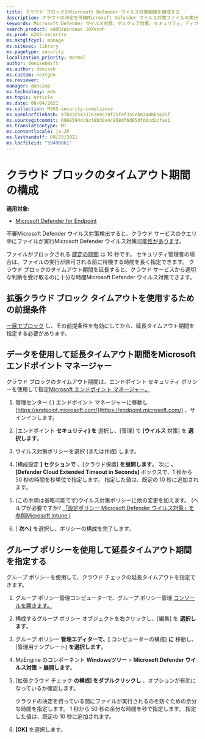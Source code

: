 ```yaml
---
title: クラウド ブロックのMicrosoft Defender ウイルス対策期間を構成する
description: クラウドの決定を待機Microsoft Defender ウイルス対策ファイルの実行をブロックする期間を構成できます。
keywords: Microsoft Defender ウイルス対策、マルウェア対策、セキュリティ、ディフェンダー、クラウド、タイムアウト、ブロック、期間、秒
search.product: eADQiWindows 10XVcnh
ms.prod: m365-security
ms.mktglfcycl: manage
ms.sitesec: library
ms.pagetype: security
localization_priority: Normal
author: denisebmsft
ms.author: deniseb
ms.custom: nextgen
ms.reviewer: ''
manager: dansimp
ms.technology: mde
ms.topic: article
ms.date: 06/04/2021
ms.collection: M365-security-compliance
ms.openlocfilehash: 87b8325473762e0578f35fef355eb8344bb5635f
ms.sourcegitcommit: 6968594dc8cf8b30a4c958df6d65dfd0cd2cfae1
ms.translationtype: MT
ms.contentlocale: ja-JP
ms.lasthandoff: 09/23/2021
ms.locfileid: "59490861"
---
```

# <a name="configure-the-cloud-block-timeout-period"></a>クラウド ブロックのタイムアウト期間の構成

**適用対象:**

- [Microsoft Defender for Endpoint](/microsoft-365/security/defender-endpoint/)

不審Microsoft Defender ウイルス対策検出すると、クラウド サービスのクエリ中にファイルが実行Microsoft Defender ウイルス対策[可能性があります](cloud-protection-microsoft-defender-antivirus.md)。

ファイルがブロックされる [既定の期間](configure-block-at-first-sight-microsoft-defender-antivirus.md) は 10 秒です。 セキュリティ管理者の場合は、ファイルの実行が許可される前に待機する時間を長く指定できます。 クラウド ブロックのタイムアウト期間を延長すると、クラウド サービスから適切な判断を受け取るのに十分な時間Microsoft Defender ウイルス対策できます。

## <a name="prerequisites-to-use-the-extended-cloud-block-timeout"></a>拡張クラウド ブロック タイムアウトを使用するための前提条件

[一目でブロック](configure-block-at-first-sight-microsoft-defender-antivirus.md) し、その前提条件を有効にしてから、延長タイムアウト期間を指定する必要があります。

## <a name="specify-the-extended-timeout-period-using-microsoft-endpoint-manager"></a>データを使用して延長タイムアウト期間をMicrosoft エンドポイント マネージャー

クラウド ブロックのタイムアウト期間は、エンドポイント セキュリティ ポリシーを使用して指定[Microsoft エンドポイント マネージャー。](/mem/intune/protect/endpoint-security-policy)

1. 管理センター ( ) エンドポイント マネージャーに移動し [https://endpoint.microsoft.com/](https://endpoint.microsoft.com/) 、サインインします。

2. [エンドポイント **セキュリティ] を** 選択し、[管理] で **[ウイルス** 対策] を **選択します**。

3. ウイルス対策ポリシーを選択 (または作成) します。

4. [構成設定 **] セクションで** 、[クラウド保護] **を展開します**。 次に **、[Defender Cloud Extended Timeout in Seconds]** ボックスで、1 秒から 50 秒の時間を秒単位で指定します。 指定した値は、既定の 10 秒に追加されます。

5. (この手順は省略可能です)ウイルス対策ポリシーに他の変更を加えます。 (ヘルプが必要ですか? [「設定ポリシー Microsoft Defender ウイルス対策」を参照Microsoft Intune.)](/mem/intune/protect/antivirus-microsoft-defender-settings-windows)

6. [ **次へ]** を選択し、ポリシーの構成を完了します。

## <a name="specify-the-extended-timeout-period-using-group-policy"></a>グループ ポリシーを使用して延長タイムアウト期間を指定する

グループ ポリシーを使用して、クラウド チェックの延長タイムアウトを指定できます。

1. グループ ポリシー管理コンピューターで、グループ ポリシー管理 [コンソールを開きます。](/previous-versions/windows/it-pro/windows-server-2008-R2-and-2008/cc731212(v=ws.11))

2. 構成するグループ ポリシー オブジェクトを右クリックし、[編集] を **選択します**。

3. グループ ポリシー **管理エディターで、[** コンピューターの構成] **に** 移動し、[管理用テンプレート] **を選択します**。

3. MpEngine のコンポーネント **Windowsツリー** \> **Microsoft Defender ウイルス対策** \> **展開します**。

4. [拡張クラウド チェック **の構成] をダブルクリックし** 、オプションが有効になっているか確認します。 

   クラウドの決定を待っている間にファイルが実行されるのを防ぐための余分な時間を指定します。 1 秒から 50 秒の余分な時間を秒で指定します。 指定した値は、既定の 10 秒に追加されます。

5. **[OK]** を選択します。

 
